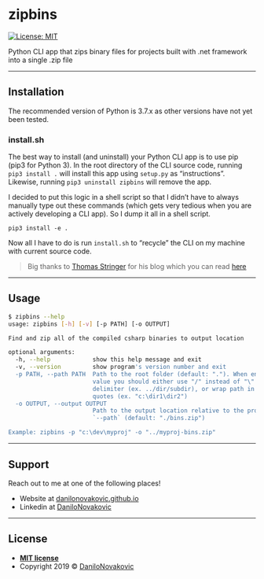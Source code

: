 # zipbins

[![License: MIT](https://img.shields.io/badge/License-MIT-yellow.svg)](https://opensource.org/licenses/MIT)

Python CLI app that zips binary files for projects built with .net framework into a single .zip file

---

## Installation

The recommended version of Python is 3.7.x as other versions have not yet been tested.

### install.sh

The best way to install (and uninstall) your Python CLI app is to use pip (pip3 for Python 3). In the root directory of the CLI source code, running `pip3 install .` will install this app using `setup.py` as “instructions”. Likewise, running `pip3 uninstall zipbins` will remove the app.

I decided to put this logic in a shell script so that I didn’t have to always manually type out these commands (which gets very tedious when you are actively developing a CLI app). So I dump it all in a shell script.

`pip3 install -e .`

Now all I have to do is run `install.sh` to “recycle” the CLI on my machine with current source code.

> Big thanks to [Thomas Stringer](https://github.com/trstringer) for his blog which you can read [here](https://medium.com/@trstringer/the-easy-and-nice-way-to-do-cli-apps-in-python-5d9964dc950d)

---

## Usage

```bash
$ zipbins --help
usage: zipbins [-h] [-v] [-p PATH] [-o OUTPUT]

Find and zip all of the compiled csharp binaries to output location

optional arguments:
  -h, --help            show this help message and exit
  -v, --version         show program's version number and exit
  -p PATH, --path PATH  Path to the root folder (default: "."). When entering
                        value you should either use "/" instead of "\" as
                        delimiter (ex. ../dir/subdir), or wrap path in double
                        quotes (ex. "c:\dir1\dir2")
  -o OUTPUT, --output OUTPUT
                        Path to the output location relative to the provided
                        `--path` (default: "./bins.zip")

Example: zipbins -p "c:\dev\myproj" -o "../myproj-bins.zip"
```

---

## Support

Reach out to me at one of the following places!

- Website at [danilonovakovic.github.io](https://danilonovakovic.github.io/index.html)
- Linkedin at [DaniloNovakovic](https://www.linkedin.com/in/danilo-novakovi%C4%87-821934167/)

---

## License

- **[MIT license](http://opensource.org/licenses/mit-license.php)**
- Copyright 2019 © [DaniloNovakovic](https://github.com/DaniloNovakovic)
